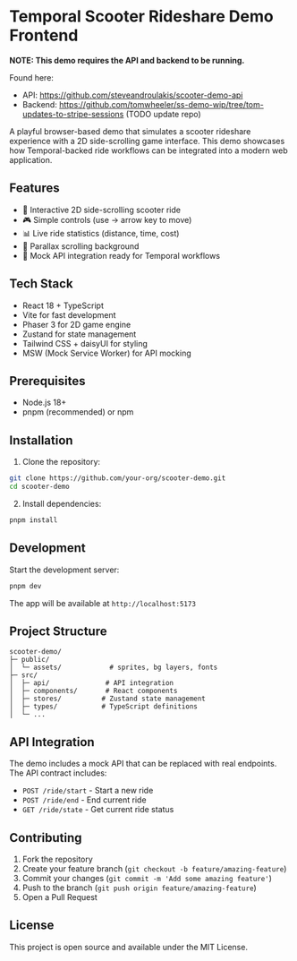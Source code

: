 # Temporal Scooter Rideshare Demo Frontend

**NOTE: This demo requires the API and backend to be running.**

Found here:
* API: https://github.com/steveandroulakis/scooter-demo-api
* Backend: https://github.com/tomwheeler/ss-demo-wip/tree/tom-updates-to-stripe-sessions (TODO update repo)

A playful browser-based demo that simulates a scooter rideshare experience with a 2D side-scrolling game interface. This demo showcases how Temporal-backed ride workflows can be integrated into a modern web application.

## Features

- 🛴 Interactive 2D side-scrolling scooter ride
- 🎮 Simple controls (use → arrow key to move)
- 📊 Live ride statistics (distance, time, cost)
- 🎨 Parallax scrolling background
- 🎯 Mock API integration ready for Temporal workflows

## Tech Stack

- React 18 + TypeScript
- Vite for fast development
- Phaser 3 for 2D game engine
- Zustand for state management
- Tailwind CSS + daisyUI for styling
- MSW (Mock Service Worker) for API mocking

## Prerequisites

- Node.js 18+ 
- pnpm (recommended) or npm

## Installation

1. Clone the repository:
```bash
git clone https://github.com/your-org/scooter-demo.git
cd scooter-demo
```

2. Install dependencies:
```bash
pnpm install
```

## Development

Start the development server:

```bash
pnpm dev
```

The app will be available at `http://localhost:5173`

## Project Structure

```
scooter-demo/
├─ public/
│  └─ assets/            # sprites, bg layers, fonts
├─ src/
│  ├─ api/              # API integration
│  ├─ components/       # React components
│  ├─ stores/          # Zustand state management
│  ├─ types/           # TypeScript definitions
│  └─ ...
```

## API Integration

The demo includes a mock API that can be replaced with real endpoints. The API contract includes:

- `POST /ride/start` - Start a new ride
- `POST /ride/end` - End current ride
- `GET /ride/state` - Get current ride status

## Contributing

1. Fork the repository
2. Create your feature branch (`git checkout -b feature/amazing-feature`)
3. Commit your changes (`git commit -m 'Add some amazing feature'`)
4. Push to the branch (`git push origin feature/amazing-feature`)
5. Open a Pull Request

## License

This project is open source and available under the MIT License.
